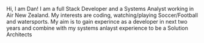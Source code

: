 Hi, I am Dan!
I am a full Stack Developer and a Systems Analyst working in Air New Zealand.
My interests are coding, watching/playing Soccer/Football and watersports.
My aim is to gain experince as a developer in next two years and combine with my systems anlayst experience to be a Solution Architects 
